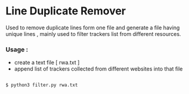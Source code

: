 # Line Duplicate Remover


Used to remove duplicate lines form one file and generate a file having unique lines , mainly used to filter trackers list from different resources.

### Usage : 

- create a text file [ rwa.txt ]
- append list of trackers collected from different websites into that file



```sh

$ python3 filter.py rwa.txt 

```

